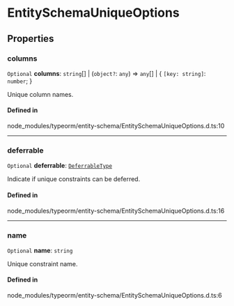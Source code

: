 # EntitySchemaUniqueOptions

## Properties

### columns

 `Optional` **columns**: `string`[] \| (`object?`: `any`) => `any`[] \| { `[key: string]`: `number`;  }

Unique column names.

#### Defined in

node_modules/typeorm/entity-schema/EntitySchemaUniqueOptions.d.ts:10

___

### deferrable

 `Optional` **deferrable**: [`DeferrableType`](../types/DeferrableType.md)

Indicate if unique constraints can be deferred.

#### Defined in

node_modules/typeorm/entity-schema/EntitySchemaUniqueOptions.d.ts:16

___

### name

 `Optional` **name**: `string`

Unique constraint name.

#### Defined in

node_modules/typeorm/entity-schema/EntitySchemaUniqueOptions.d.ts:6
